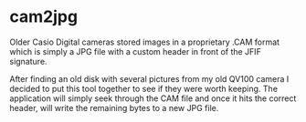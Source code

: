# cam2jpg

Older Casio Digital cameras stored images in a proprietary .CAM format which is simply a JPG file with a custom header in front of the JFIF signature.

After finding an old disk with several pictures from my old QV100 camera I decided to put this tool together to see if they were worth keeping. The application will simply seek through the CAM file and once it hits the correct header, will write the remaining bytes to a new JPG file.